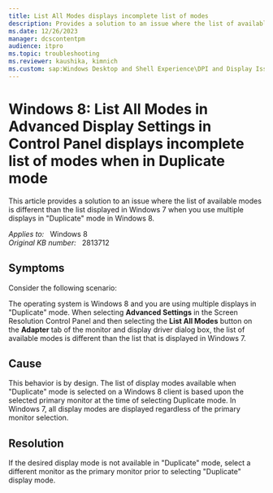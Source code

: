 ```yaml
---
title: List All Modes displays incomplete list of modes
description: Provides a solution to an issue where the list of available modes is different than the list displayed in Windows 7 when you use multiple displays in duplicate mode in Windows 8.
ms.date: 12/26/2023
manager: dcscontentpm
audience: itpro
ms.topic: troubleshooting
ms.reviewer: kaushika, kimnich
ms.custom: sap:Windows Desktop and Shell Experience\DPI and Display Issues, csstroubleshoot
---
```

# Windows 8: List All Modes in Advanced Display Settings in Control Panel displays incomplete list of modes when in Duplicate mode

This article provides a solution to an issue where the list of available modes is different than the list displayed in Windows 7 when you use multiple displays in "Duplicate" mode in Windows 8.

_Applies to:_ &nbsp; Windows 8  
_Original KB number:_ &nbsp; 2813712

## Symptoms

Consider the following scenario:

The operating system is Windows 8 and you are using multiple displays in "Duplicate" mode. When selecting **Advanced Settings** in the Screen Resolution Control Panel and then selecting the **List All Modes** button on the **Adapter** tab of the monitor and display driver dialog box, the list of available modes is different than the list that is displayed in Windows 7.

## Cause

This behavior is by design. The list of display modes available when "Duplicate" mode is selected on a Windows 8 client is based upon the selected primary monitor at the time of selecting Duplicate mode. In Windows 7, all display modes are displayed regardless of the primary monitor selection.

## Resolution

If the desired display mode is not available in "Duplicate" mode, select a different monitor as the primary monitor prior to selecting "Duplicate" display mode.
